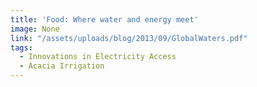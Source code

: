 ```yaml
---
title: 'Food: Where water and energy meet'
image: None
link: "/assets/uploads/blog/2013/09/GlobalWaters.pdf"
tags:
  - Innovations in Electricity Access
  - Acacia Irrigation
---
```

